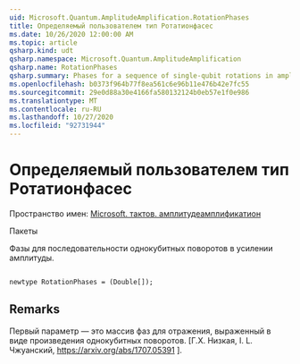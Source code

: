 ```yaml
---
uid: Microsoft.Quantum.AmplitudeAmplification.RotationPhases
title: Определяемый пользователем тип Ротатионфасес
ms.date: 10/26/2020 12:00:00 AM
ms.topic: article
qsharp.kind: udt
qsharp.namespace: Microsoft.Quantum.AmplitudeAmplification
qsharp.name: RotationPhases
qsharp.summary: Phases for a sequence of single-qubit rotations in amplitude amplification.
ms.openlocfilehash: b0373f964b77f8ea561c6e96b11e476b42e7fc55
ms.sourcegitcommit: 29e0d88a30e4166fa580132124b0eb57e1f0e986
ms.translationtype: MT
ms.contentlocale: ru-RU
ms.lasthandoff: 10/27/2020
ms.locfileid: "92731944"
---
```

# <a name="rotationphases-user-defined-type"></a>Определяемый пользователем тип Ротатионфасес

Пространство имен: [Microsoft. тактов. амплитудеамплификатион](xref:Microsoft.Quantum.AmplitudeAmplification)

Пакеты [](https://nuget.org/packages/)


Фазы для последовательности однокубитных поворотов в усилении амплитуды.

```qsharp

newtype RotationPhases = (Double[]);
```



## <a name="remarks"></a>Remarks

Первый параметр — это массив фаз для отражения, выраженный в виде произведения однокубитных поворотов.
[Г.Х. Низкая, I. L. Чжуанский, https://arxiv.org/abs/1707.05391 ].
